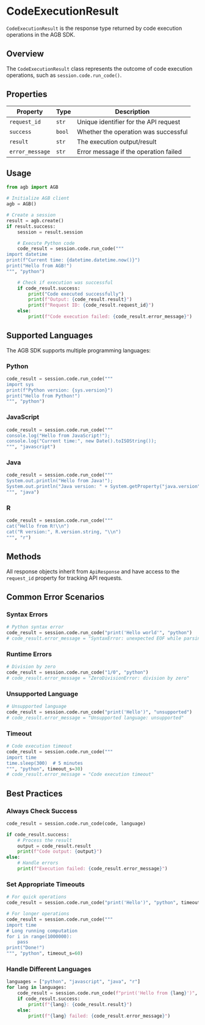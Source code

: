 # CodeExecutionResult

`CodeExecutionResult` is the response type returned by code execution operations in the AGB SDK.

## Overview

The `CodeExecutionResult` class represents the outcome of code execution operations, such as `session.code.run_code()`.

## Properties

| Property | Type | Description |
|----------|------|-------------|
| `request_id` | `str` | Unique identifier for the API request |
| `success` | `bool` | Whether the operation was successful |
| `result` | `str` | The execution output/result |
| `error_message` | `str` | Error message if the operation failed |

## Usage

```python
from agb import AGB

# Initialize AGB client
agb = AGB()

# Create a session
result = agb.create()
if result.success:
    session = result.session

    # Execute Python code
    code_result = session.code.run_code("""
import datetime
print(f"Current time: {datetime.datetime.now()}")
print("Hello from AGB!")
""", "python")

    # Check if execution was successful
    if code_result.success:
        print("Code executed successfully")
        print(f"Output: {code_result.result}")
        print(f"Request ID: {code_result.request_id}")
    else:
        print(f"Code execution failed: {code_result.error_message}")
```

## Supported Languages

The AGB SDK supports multiple programming languages:

### Python
```python
code_result = session.code.run_code("""
import sys
print(f"Python version: {sys.version}")
print("Hello from Python!")
""", "python")
```

### JavaScript
```python
code_result = session.code.run_code("""
console.log("Hello from JavaScript!");
console.log("Current time:", new Date().toISOString());
""", "javascript")
```

### Java
```python
code_result = session.code.run_code("""
System.out.println("Hello from Java!");
System.out.println("Java version: " + System.getProperty("java.version"));
""", "java")
```

### R
```python
code_result = session.code.run_code("""
cat("Hello from R!\\n")
cat("R version:", R.version.string, "\\n")
""", "r")
```

## Methods

All response objects inherit from `ApiResponse` and have access to the `request_id` property for tracking API requests.

## Common Error Scenarios

### Syntax Errors
```python
# Python syntax error
code_result = session.code.run_code("print('Hello world'", "python")
# code_result.error_message = "SyntaxError: unexpected EOF while parsing"
```

### Runtime Errors
```python
# Division by zero
code_result = session.code.run_code("1/0", "python")
# code_result.error_message = "ZeroDivisionError: division by zero"
```

### Unsupported Language
```python
# Unsupported language
code_result = session.code.run_code("print('Hello')", "unsupported")
# code_result.error_message = "Unsupported language: unsupported"
```

### Timeout
```python
# Code execution timeout
code_result = session.code.run_code("""
import time
time.sleep(300)  # 5 minutes
""", "python", timeout_s=30)
# code_result.error_message = "Code execution timeout"
```

## Best Practices

### Always Check Success
```python
code_result = session.code.run_code(code, language)

if code_result.success:
    # Process the result
    output = code_result.result
    print(f"Code output: {output}")
else:
    # Handle errors
    print(f"Execution failed: {code_result.error_message}")
```

### Set Appropriate Timeouts
```python
# For quick operations
code_result = session.code.run_code("print('Hello')", "python", timeout_s=10)

# For longer operations
code_result = session.code.run_code("""
import time
# Long running computation
for i in range(1000000):
    pass
print("Done!")
""", "python", timeout_s=60)
```

### Handle Different Languages
```python
languages = ["python", "javascript", "java", "r"]
for lang in languages:
    code_result = session.code.run_code(f"print('Hello from {lang}')", lang)
    if code_result.success:
        print(f"{lang}: {code_result.result}")
    else:
        print(f"{lang} failed: {code_result.error_message}")
```
